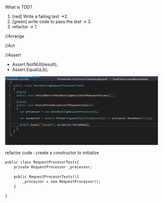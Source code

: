 What is TDD?
1. [red] Write a failing test ->2.
2. [green] write code to pass the test -> 3.
3. refactor -> 1.

//Arrange 

//Act

//Assert
* Assert.NotNUll(result);
* Assert.Equal(a,b);

![](images/TDD-1.png)


refactor code : create a constructor to initialize 

    public class RequestProcesorTests{
        private RequestProcessor _processor;

        public RequestProcesorTests(){
            _processor = new RequestProcessor();
        }

    }
